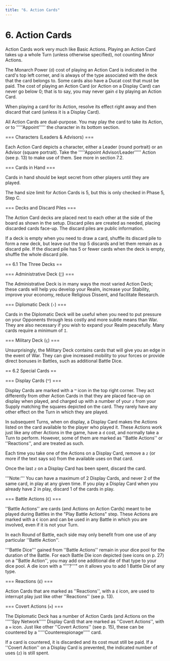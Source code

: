 ```yaml
---
title: "6. Action Cards"
---
```


# 6. Action Cards
Action Cards work very much like Basic Actions. Playing an Action Card takes up a whole Turn (unless otherwise specified), not counting Minor Actions.

The Monarch Power (<code>d</code>) cost of playing an Action Card is indicated in the card's top left corner, and is always of the type associated with the deck that the card belongs to. Some cards also have a Ducat cost that must be paid. The cost of playing an Action Card (or Action on a Display Card) can never go below 0; that is to say, you may never gain <code>d</code> by playing an Action Card.

When playing a card for its Action, resolve its effect right away and then discard that card (unless it is a Display Card).

All Action Cards are dual-purpose. You may play the card to take its Action, or to '''''Appoint''''' the character in its bottom section. 

=== Characters (Leaders & Advisors) ===

Each Action Card depicts a character, either a Leader (round portrait) or an Advisor (square portrait). Take the '''''Appoint Advisor/Leader''''' Action (see p. 13) to make use of them. See more in section 7.2.

=== Cards in Hand ===

Cards in hand should be kept secret from other players until they are played. 

The hand size limit for Action Cards is 5, but this is only checked in Phase 5, Step C.

=== Decks and Discard Piles ===

The Action Card decks are placed next to each other at the side of the board as shown in the setup. Discard piles are created as needed, placing discarded cards face-up. The discard piles are public information.

If a deck is empty when you need to draw a card, shuffle its discard pile to form a new deck, but leave out the top 5 discards and let them remain as a discard pile. If the discard pile has 5 or fewer cards when the deck is empty, shuffle the whole discard pile.

== 6.1 The Three Decks ==

=== Administrative Deck (<code></code>) ===

The Administrative Deck is in many ways the most varied Action Deck; these cards will help you develop your Realm, increase your Stability, improve your economy, reduce Religious Dissent, and facilitate Research.

=== Diplomatic Deck (<code>›</code>) ===

Cards in the Diplomatic Deck will be useful when you need to put pressure on your Opponents through less costly and more subtle means than War. They are also necessary if you wish to expand your Realm peacefully. Many cards require a minimum of <code>I</code>.

=== Military Deck (<code>ç</code>) ===

Unsurprisingly, the Military Deck contains cards that will give you an edge in the event of War. They can give increased mobility to your forces or provide direct bonuses in Battles, such as additional Battle Dice.

== 6.2 Special Cards ==

=== Display Cards (<code>™</code>) ===

Display Cards are marked with a <code>™</code> icon in the top right corner. They act differently from other Action Cards in that they are placed face-up on display when played, and charged up with a number of your <code>z</code> from your Supply matching the squares depicted on the card. They rarely have any other effect on the Turn in which they are played.

In subsequent Turns, when on display, a Display Card makes the Actions listed on the card available to the player who played it. These Actions work just like any other Actions in the game, have a <code>d</code> cost, and normally take a Turn to perform. However, some of them are marked as ''Battle Actions'' or ''Reactions'', and are treated as such.

Each time you take one of the Actions on a Display Card, remove a <code>z</code> (or more if the text says so) from the available uses on that card.

Once the last <code>z</code> on a Display Card has been spent, discard the card.

'''Note:''' You can have a maximum of 2 Display Cards, and never 2 of the same card, in play at any given time. If you play a Display Card when you already have 2 in play, discard 1 of the cards in play.

=== Battle Actions (<code>€</code>) ===

''Battle Actions'' are cards (and Actions on Action Cards) meant to be played during Battles in the "Play Battle Actions" step. These Actions are marked with a <code>€</code> icon and can be used in any Battle in which you are involved, even if it is not your Turn.

In each Round of Battle, each side may only benefit from one use of any particular ''Battle Action''.

'''Battle Dice''' gained from ''Battle Actions'' remain in your dice pool for the duration of the Battle. For each Battle Die icon depicted (see icons on p. 27) on a ''Battle Action'', you may add one additional die of that type to your dice pool. A die icon with a "'''?'''" on it allows you to add 1 Battle Die of any type.

=== Reactions (<code>£</code>) ===

Action Cards that are marked as ''Reactions'', with a <code>£</code> icon, are used to interrupt play just like other ''Reactions'' (see p. 13).

=== Covert Actions (<code>∞</code>) ===

The Diplomatic Deck has a number of Action Cards (and Actions on the '''''Spy Network''''' Display Card) that are marked as ''Covert Actions'', with a <code>∞</code> icon. Just like other ''Covert Actions'' (see p. 15), these can be countered by a '''''Counterespionage''''' card. 

If a card is countered, it is discarded and its cost must still be paid. If a ''Covert Action'' on a Display Card is prevented, the indicated number of uses (<code>z</code>) is still spent.